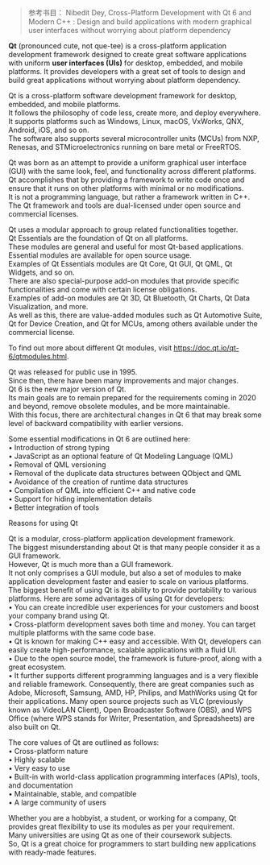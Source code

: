 >参考书目：
>Nibedit Dey, 
>Cross-Platform Development with Qt 6 and Modern C++ : 
Design and build applications with modern graphical user interfaces without worrying about platform dependency

**Qt** (pronounced cute, not que-tee) is a cross-platform application development framework designed to create great software applications with uniform **user interfaces (UIs)** for desktop, embedded, and mobile platforms. 
It provides developers with a great set of tools to design and build great applications without worrying about platform dependency. 



Qt is a cross-platform software development framework for desktop, embedded, and mobile platforms.  
It follows the philosophy of code less, create more, and deploy everywhere.  
It supports platforms such as Windows, Linux, macOS, VxWorks, QNX, Android, iOS, and so on.   
The software also supports several microcontroller units (MCUs) from NXP, Renesas, and STMicroelectronics running on bare metal or FreeRTOS.

Qt was born as an attempt to provide a uniform graphical user interface (GUI) with the same look, feel, and functionality across different platforms.  
Qt accomplishes that by providing a framework to write code once and ensure that it runs on other platforms with minimal or no modifications.  
It is not a programming language, but rather a framework written in C++.  
The Qt framework and tools are dual-licensed under open source and commercial licenses.

Qt uses a modular approach to group related functionalities together.  
Qt Essentials are the foundation of Qt on all platforms.  
These modules are general and useful for most Qt-based applications.  
Essential modules are available for open source usage.  
Examples of Qt Essentials modules are Qt Core, Qt GUI, Qt QML, Qt Widgets, and so on.  
There are also special-purpose add-on modules that provide specific functionalities and come with certain license obligations.  
Examples of add-on modules are Qt 3D, Qt Bluetooth, Qt Charts, Qt Data Visualization, and more.  
As well as this, there are value-added modules such as Qt Automotive Suite, Qt for Device Creation, and Qt for MCUs, among others available under the commercial license.


To find out more about different Qt modules, visit https://doc.qt.io/qt-6/qtmodules.html.


Qt was released for public use in 1995.  
Since then, there have been many improvements and major changes.  
Qt 6 is the new major version of Qt.  
Its main goals are to remain prepared for the requirements coming in 2020 and beyond, remove obsolete modules, and be more maintainable.  
With this focus, there are architectural changes in Qt 6 that may break some level of backward compatibility with earlier versions.



Some essential modifications in Qt 6 are outlined here:  
• Introduction of strong typing  
• JavaScript as an optional feature of Qt Modeling Language (QML)  
• Removal of QML versioning  
• Removal of the duplicate data structures between QObject and QML  
• Avoidance of the creation of runtime data structures  
• Compilation of QML into efficient C++ and native code  
• Support for hiding implementation details  
• Better integration of tools  



Reasons for using Qt

Qt is a modular, cross-platform application development framework.  
The biggest misunderstanding about Qt is that many people consider it as a GUI framework.  
However, Qt is much more than a GUI framework.  
It not only comprises a GUI module, but also a set of modules to make application development faster and easier to scale on various platforms.  
The biggest benefit of using Qt is its ability to provide portability to various platforms. 
Here are some advantages of using Qt for developers:  
• You can create incredible user experiences for your customers and boost your company brand using Qt.  
• Cross-platform development saves both time and money. You can target multiple platforms with the same code base.  
• Qt is known for making C++ easy and accessible. With Qt, developers can easily create high-performance, scalable applications with a fluid UI.  
• Due to the open source model, the framework is future-proof, along with a great ecosystem.  
• It further supports different programming languages and is a very flexible and reliable framework. Consequently, there are great companies such as Adobe, Microsoft, Samsung, AMD, HP, Philips, and MathWorks using Qt for their applications. Many open source projects such as VLC (previously known as VideoLAN Client), Open Broadcaster Software (OBS), and WPS Office (where WPS stands for Writer, Presentation, and Spreadsheets) are also built on Qt.

The core values of Qt are outlined as follows:  
• Cross-platform nature  
• Highly scalable  
• Very easy to use  
• Built-in with world-class application programming interfaces (APIs), tools, and documentation  
• Maintainable, stable, and compatible  
• A large community of users  

Whether you are a hobbyist, a student, or working for a company, Qt provides great flexibility to use its modules as per your requirement.  
Many universities are using Qt as one of their coursework subjects.  
So, Qt is a great choice for programmers to start building new applications with ready-made features. 



